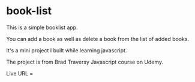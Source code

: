 # book-list
This is a simple booklist app. 

You can add a book as well as delete a book from the list of added books.

It's a mini project I built while learning javascript. 

The project is from Brad Traversy Javascript course on Udemy.

Live URL = 
